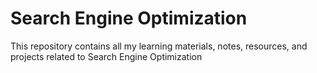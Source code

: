 # Search Engine Optimization

This repository contains all my learning materials, notes, resources, and projects related to Search Engine Optimization
